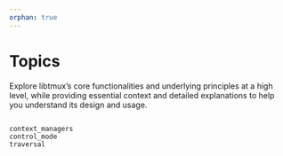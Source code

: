 ```yaml
---
orphan: true
---
```


# Topics

Explore libtmux’s core functionalities and underlying principles at a high level, while providing essential context and detailed explanations to help you understand its design and usage.

```{toctree}

context_managers
control_mode
traversal
```
